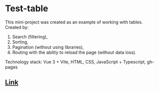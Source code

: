 # Test-table

This mini-project was created as an example of working with tables.
Created by:
1. Search (filtering), 
2. Sorting,
3. Pagination (without using libraries),
4. Routing with the ability to reload the page (without data loss).

Technology stack: Vue 3 + Vite, HTML, CSS, JavaScript + Typescript, gh-pages

## [Link](https://vladimirgromyko.github.io/test-table)

